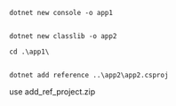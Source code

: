 
```
dotnet new console -o app1


dotnet new classlib -o app2

cd .\app1\
 
 
dotnet add reference ..\app2\app2.csproj

```

use add_ref_project.zip
